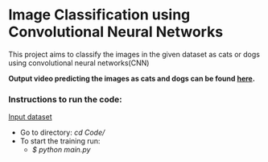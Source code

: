 # Image Classification using Convolutional Neural Networks
This project aims to classify the images in the given dataset as cats or dogs using convolutional neural networks(CNN)

**Output video predicting the images as cats and dogs can be found [here](https://drive.google.com/file/d/1sFOQtDGLc8avs-w5c2NtjmG5i7AYdUk0/view?usp=sharing).**


### Instructions to run the code:
[Input dataset](https://drive.google.com/file/d/19inwa0n1W4DZamjCOm5XAlztvqG_xkjP/view?usp=sharing)

- Go to directory:  _cd Code/_
- To start the training run: 
    - _$ python main.py_

    


